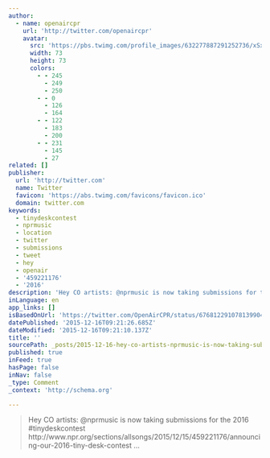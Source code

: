 ```yaml
---
author:
  - name: openaircpr
    url: 'http://twitter.com/openaircpr'
    avatar:
      src: 'https://pbs.twimg.com/profile_images/632277887291252736/xSxt3wlG_bigger.png'
      width: 73
      height: 73
      colors:
        - - 245
          - 249
          - 250
        - - 0
          - 126
          - 164
        - - 122
          - 183
          - 200
        - - 231
          - 145
          - 27
related: []
publisher:
  url: 'http://twitter.com'
  name: Twitter
  favicon: 'https://abs.twimg.com/favicons/favicon.ico'
  domain: twitter.com
keywords:
  - tinydeskcontest
  - nprmusic
  - location
  - twitter
  - submissions
  - tweet
  - hey
  - openair
  - '459221176'
  - '2016'
description: 'Hey CO artists: @nprmusic is now taking submissions for the 2016 #tinydeskcontest http://www.npr.org/sections/allsongs/2015/12/15/459221176/announcing-our-2016-tiny-desk-contest ...'
inLanguage: en
app_links: []
isBasedOnUrl: 'https://twitter.com/OpenAirCPR/status/676812291078139904'
datePublished: '2015-12-16T09:21:26.685Z'
dateModified: '2015-12-16T09:21:10.137Z'
title: ''
sourcePath: _posts/2015-12-16-hey-co-artists-nprmusic-is-now-taking-submissions-for-the.md
published: true
inFeed: true
hasPage: false
inNav: false
_type: Comment
_context: 'http://schema.org'

---
```

> Hey CO artists&colon; &commat;nprmusic is now taking submissions for the 2016 &num;tinydeskcontest http&colon;&sol;&sol;www&period;npr&period;org&sol;sections&sol;allsongs&sol;2015&sol;12&sol;15&sol;459221176&sol;announcing-our-2016-tiny-desk-contest &period;&period;&period;